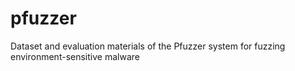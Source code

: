 # pfuzzer
Dataset and evaluation materials of the Pfuzzer system for fuzzing environment-sensitive malware
